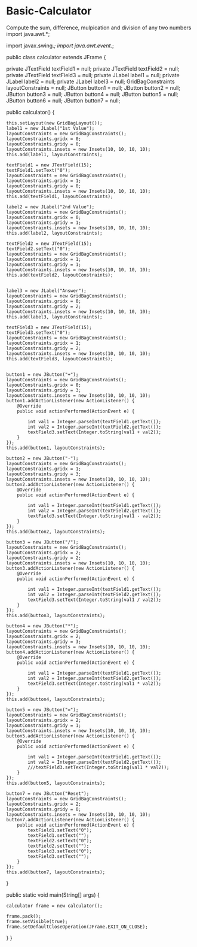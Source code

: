 # Basic-Calculator
Compute the sum, difference, mulpication and division of any two numbers
import java.awt.*;

import javax.swing.*;
import java.awt.event.*;





public class calculator extends JFrame {


private JTextField textField1 = null;
private JTextField textField2 = null;
private JTextField textField3 = null;
private JLabel label1 = null;
private JLabel label2 = null;
private JLabel label3 = null;
GridBagConstraints layoutConstraints = null;
JButton button1 = null;
JButton button2 = null;
JButton button3 = null;
JButton button4 = null;
JButton button5 = null;
JButton button6 = null;
JButton button7 = null;

public calculator() {
	
	this.setLayout(new GridBagLayout());
	label1 = new JLabel("1st Value");
	layoutConstraints = new GridBagConstraints();
	layoutConstraints.gridx = 0;
	layoutConstraints.gridy = 0;
	layoutConstraints.insets = new Insets(10, 10, 10, 10);
	this.add(label1, layoutConstraints);
	
	textField1 = new JTextField(15);
	textField1.setText("0");
	layoutConstraints = new GridBagConstraints();
	layoutConstraints.gridx = 1;
	layoutConstraints.gridy = 0;
	layoutConstraints.insets = new Insets(10, 10, 10, 10);
	this.add(textField1, layoutConstraints);
	
	label2 = new JLabel("2nd Value");
	layoutConstraints = new GridBagConstraints();
	layoutConstraints.gridx = 0;
	layoutConstraints.gridy = 1;
	layoutConstraints.insets = new Insets(10, 10, 10, 10);
	this.add(label2, layoutConstraints);
	
	textField2 = new JTextField(15);
	textField2.setText("0");
	layoutConstraints = new GridBagConstraints();
	layoutConstraints.gridx = 1;
	layoutConstraints.gridy = 1;
	layoutConstraints.insets = new Insets(10, 10, 10, 10);
	this.add(textField2, layoutConstraints);
	
	
	label3 = new JLabel("Answer");
	layoutConstraints = new GridBagConstraints();
	layoutConstraints.gridx = 0;
	layoutConstraints.gridy = 2;
	layoutConstraints.insets = new Insets(10, 10, 10, 10);
	this.add(label3, layoutConstraints);
	
	textField3 = new JTextField(15);
	textField3.setText("0");
	layoutConstraints = new GridBagConstraints();
	layoutConstraints.gridx = 1;
	layoutConstraints.gridy = 2;
	layoutConstraints.insets = new Insets(10, 10, 10, 10);
	this.add(textField3, layoutConstraints);
	

	button1 = new JButton("+");
	layoutConstraints = new GridBagConstraints();
	layoutConstraints.gridx = 0;
	layoutConstraints.gridy = 3;
	layoutConstraints.insets = new Insets(10, 10, 10, 10);
	button1.addActionListener(new ActionListener() {
		@Override
		public void actionPerformed(ActionEvent e) {
			
			int val1 = Integer.parseInt(textField1.getText());
			int val2 = Integer.parseInt(textField2.getText());
			textField3.setText(Integer.toString(val1 + val2));
		}
	});
	this.add(button1, layoutConstraints);
	
	button2 = new JButton("-");
	layoutConstraints = new GridBagConstraints();
	layoutConstraints.gridx = 1;
	layoutConstraints.gridy = 3;
	layoutConstraints.insets = new Insets(10, 10, 10, 10);
	button2.addActionListener(new ActionListener() {
		@Override
		public void actionPerformed(ActionEvent e) {
			
			int val1 = Integer.parseInt(textField1.getText());
			int val2 = Integer.parseInt(textField2.getText());
			textField3.setText(Integer.toString(val1 - val2));
		}
	});
	this.add(button2, layoutConstraints);
	
	button3 = new JButton("/");
	layoutConstraints = new GridBagConstraints();
	layoutConstraints.gridx = 2;
	layoutConstraints.gridy = 2;
	layoutConstraints.insets = new Insets(10, 10, 10, 10);
	button3.addActionListener(new ActionListener() {
		@Override
		public void actionPerformed(ActionEvent e) {
			
			int val1 = Integer.parseInt(textField1.getText());
			int val2 = Integer.parseInt(textField2.getText());
			textField3.setText(Integer.toString(val1 / val2));
		}
	});
	this.add(button3, layoutConstraints);
	
	button4 = new JButton("*");
	layoutConstraints = new GridBagConstraints();
	layoutConstraints.gridx = 2;
	layoutConstraints.gridy = 3;
	layoutConstraints.insets = new Insets(10, 10, 10, 10);
	button4.addActionListener(new ActionListener() {
		@Override
		public void actionPerformed(ActionEvent e) {
			
			int val1 = Integer.parseInt(textField1.getText());
			int val2 = Integer.parseInt(textField2.getText());
			textField3.setText(Integer.toString(val1 * val2));
		}
	});
	this.add(button4, layoutConstraints);
	
	button5 = new JButton("=");
	layoutConstraints = new GridBagConstraints();
	layoutConstraints.gridx = 2;
	layoutConstraints.gridy = 1;
	layoutConstraints.insets = new Insets(10, 10, 10, 10);
	button5.addActionListener(new ActionListener() {
		@Override
		public void actionPerformed(ActionEvent e) {
			
			int val1 = Integer.parseInt(textField1.getText());
			int val2 = Integer.parseInt(textField2.getText());
			///textField3.setText(Integer.toString(val1 * val2));
		}
	});
	this.add(button5, layoutConstraints);
	
	button7 = new JButton("Reset");
	layoutConstraints = new GridBagConstraints();
	layoutConstraints.gridx = 2;
	layoutConstraints.gridy = 0;
	layoutConstraints.insets = new Insets(10, 10, 10, 10);
	button7.addActionListener(new ActionListener() {
		public void actionPerformed(ActionEvent e) {
			textField1.setText("0");
			textField1.setText("");
			textField2.setText("0");
			textField2.setText("");
			textField3.setText("0");
			textField3.setText("");
		}
	});
	this.add(button7, layoutConstraints);
}

public static void main(String[] args) {
	
	calculator frame = new calculator();
	
	frame.pack();
	frame.setVisible(true);
	frame.setDefaultCloseOperation(JFrame.EXIT_ON_CLOSE);
}
}
